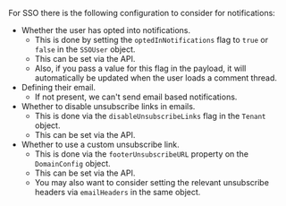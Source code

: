 For SSO there is the following configuration to consider for notifications:

- Whether the user has opted into notifications.
  - This is done by setting the `optedInNotifications` flag to `true` or `false` in the `SSOUser` object.
  - This can be set via the API.
  - Also, if you pass a value for this flag in the payload, it will automatically be updated when the user loads a comment thread.
- Defining their email.
  - If not present, we can't send email based notifications.
- Whether to disable unsubscribe links in emails.
  - This is done via the `disableUnsubscribeLinks` flag in the `Tenant` object.
  - This can be set via the API.
- Whether to use a custom unsubscribe link.
  - This is done via the `footerUnsubscribeURL` property on the `DomainConfig` object.
  - This can be set via the API.
  - You may also want to consider setting the relevant unsubscribe headers via `emailHeaders` in the same object.

